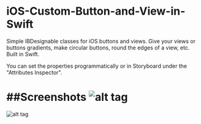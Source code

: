 # iOS-Custom-Button-and-View-in-Swift
Simple IBDesignable classes for iOS buttons and views. Give your views or buttons gradients, make circular buttons, round the edges of a view, etc.  Built in Swift.

You can set the properties programmatically or in Storyboard under the "Attributes Inspector".

##Screenshots
![alt tag](https://github.com/maxmcchesney/iOS-Custom-Button-and-View-in-Swift/blob/master/screenshot.png)
==
![alt tag](https://github.com/maxmcchesney/iOS-Custom-Button-and-View-in-Swift/blob/master/screenshot2.png)
